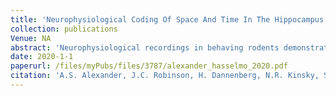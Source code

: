 ```yaml
---
title: 'Neurophysiological Coding Of Space And Time In The Hippocampus Entorhinal Cortex And Retrosplenial Cortex'
collection: publications
Venue: NA 
abstract: 'Neurophysiological recordings in behaving rodents demonstrate neuronal response properties that may code space and time for episodic memory and goaldirected behaviour Here we review recordings from hippocampus entorhinal cortex and retrosplenial cortex to address the problem of how neurons encode multiple overlapping spatiotemporal trajectories and disambiguate these for accurate memoryguided behaviour The solution could involve neurons in the entorhinal cortex and hippocampus that show mixed selectivity coding both time and location Some grid cells and place cells that code space also respond selectively as time cells allowing differentiation of time intervals when a rat runs in the same location during a delay period Cells in these regions also develop new representations that differentially code the context of prior or future behaviour allowing disambiguation of overlapping trajectories Spiking activity is also modulated by running speed and head direction supporting the coding of episodic memory not as a series of snapshots but as a trajectory that can also be distinguished on the basis of speed and direction Recent data also address the mechanisms by which sensory input could distinguish different spatial locations Changes in firing rate reflect running speed on long but not short time intervals and few cells code movement direction arguing against path integration for coding location Instead new evidence for neural coding of environmental boundaries in egocentric coordinates fits with a modelling framework in which egocentric coding of barriers combined with head direction generates distinct allocentric coding of location The egocentric input can be used both for coding the location of spatiotemporal trajectories and for retrieving specific viewpoints of the environment Overall these different patterns of neural activity can be used for encoding and disambiguation of prior episodic spatiotemporal trajectories or for planning of future goaldirected spatiotemporal trajectories'
date: 2020-1-1
paperurl: /files/myPubs/files/3787/alexander_hasselmo_2020.pdf
citation: 'A.S. Alexander, J.C. Robinson, H. Dannenberg, N.R. Kinsky, S.J. Levy, W. Mau, G.W. Chapman, D.W. Sullivan, M.E. Hasselmo. "Neurophysiological Coding Of Space And Time In The Hippocampus Entorhinal Cortex And Retrosplenial Cortex", <i>Brain and Neuroscience Advances</i>, 2020.'
---
```

